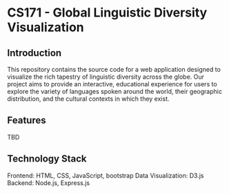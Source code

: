 
# CS171 - Global Linguistic Diversity Visualization

## Introduction
This repository contains the source code for a web application designed to visualize the rich tapestry of linguistic diversity across the globe. Our project aims to provide an interactive, educational experience for users to explore the variety of languages spoken around the world, their geographic distribution, and the cultural contexts in which they exist.

## Features
TBD

## Technology Stack
Frontend: HTML, CSS, JavaScript, bootstrap
Data Visualization: D3.js
Backend: Node.js, Express.js